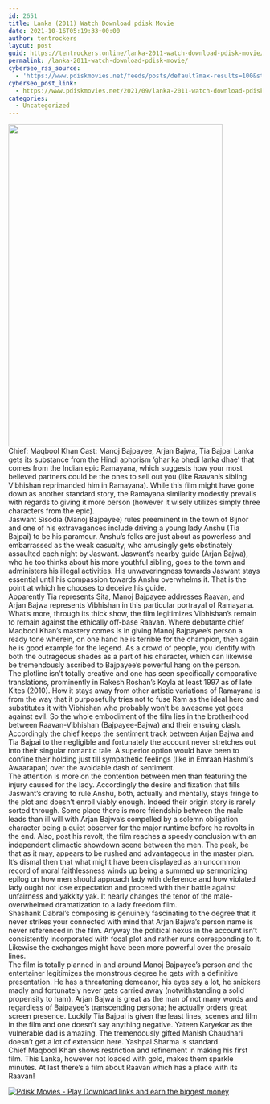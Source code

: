 ```yaml
---
id: 2651
title: Lanka (2011) Watch Download pdisk Movie
date: 2021-10-16T05:19:33+00:00
author: tentrockers
layout: post
guid: https://tentrockers.online/lanka-2011-watch-download-pdisk-movie/
permalink: /lanka-2011-watch-download-pdisk-movie/
cyberseo_rss_source:
  - 'https://www.pdiskmovies.net/feeds/posts/default?max-results=100&start-index=301'
cyberseo_post_link:
  - https://www.pdiskmovies.net/2021/09/lanka-2011-watch-download-pdisk-movie.html
categories:
  - Uncategorized
---
```

<div class="separator">
  <a href="https://1.bp.blogspot.com/-OSa0pOtDcVU/YUc0g33lMwI/AAAAAAAAAPM/jA-oSEbRw94BfbY_p4lfZVNb5Kdr6kxogCLcBGAsYHQ/s375/dz.jpg" imageanchor="1"><img loading="lazy" border="0" data-original-height="375" data-original-width="250" height="640" src="https://1.bp.blogspot.com/-OSa0pOtDcVU/YUc0g33lMwI/AAAAAAAAAPM/jA-oSEbRw94BfbY_p4lfZVNb5Kdr6kxogCLcBGAsYHQ/w426-h640/dz.jpg" width="426" /></a>
</div>

<div>
  Chief: Maqbool Khan Cast: Manoj Bajpayee, Arjan Bajwa, Tia Bajpai Lanka gets its substance from the Hindi aphorism &#8216;ghar ka bhedi lanka dhae&#8217; that comes from the Indian epic Ramayana, which suggests how your most believed partners could be the ones to sell out you (like Raavan&#8217;s sibling Vibhishan reprimanded him in Ramayana). While this film might have gone down as another standard story, the Ramayana similarity modestly prevails with regards to giving it more person (however it wisely utilizes simply three characters from the epic).&nbsp;
</div>

<div>
  Jaswant Sisodia (Manoj Bajpayee) rules preeminent in the town of Bijnor and one of his extravagances include driving a young lady Anshu (Tia Bajpai) to be his paramour. Anshu&#8217;s folks are just about as powerless and embarrassed as the weak casualty, who amusingly gets obstinately assaulted each night by Jaswant. Jaswant&#8217;s nearby guide (Arjan Bajwa), who he too thinks about his more youthful sibling, goes to the town and administers his illegal activities. His unwaveringness towards Jaswant stays essential until his compassion towards Anshu overwhelms it. That is the point at which he chooses to deceive his guide.&nbsp;
</div>

<div>
  Apparently Tia represents Sita, Manoj Bajpayee addresses Raavan, and Arjan Bajwa represents Vibhishan in this particular portrayal of Ramayana. What&#8217;s more, through its thick show, the film legitimizes Vibhishan&#8217;s remain to remain against the ethically off-base Raavan. Where debutante chief Maqbool Khan&#8217;s mastery comes is in giving Manoj Bajpayee&#8217;s person a ready tone wherein, on one hand he is terrible for the champion, then again he is good example for the legend. As a crowd of people, you identify with both the outrageous shades as a part of his character, which can likewise be tremendously ascribed to Bajpayee&#8217;s powerful hang on the person.&nbsp;
</div>

<div>
  The plotline isn&#8217;t totally creative and one has seen specifically comparative translations, prominently in Rakesh Roshan&#8217;s Koyla at least 1997 as of late Kites (2010). How it stays away from other artistic variations of Ramayana is from the way that it purposefully tries not to fuse Ram as the ideal hero and substitutes it with Vibhishan who probably won&#8217;t be awesome yet goes against evil. So the whole embodiment of the film lies in the brotherhood between Raavan-Vibhishan (Bajpayee-Bajwa) and their ensuing clash.&nbsp;
</div>

<div>
  Accordingly the chief keeps the sentiment track between Arjan Bajwa and Tia Bajpai to the negligible and fortunately the account never stretches out into their singular romantic tale. A superior option would have been to confine their holding just till sympathetic feelings (like in Emraan Hashmi&#8217;s Awaarapan) over the avoidable dash of sentiment.&nbsp;
</div>

<div>
  The attention is more on the contention between men than featuring the injury caused for the lady. Accordingly the desire and fixation that fills Jaswant&#8217;s craving to rule Anshu, both, actually and mentally, stays fringe to the plot and doesn&#8217;t enroll viably enough. Indeed their origin story is rarely sorted through. Some place there is more friendship between the male leads than ill will with Arjan Bajwa&#8217;s compelled by a solemn obligation character being a quiet observer for the major runtime before he revolts in the end. Also, post his revolt, the film reaches a speedy conclusion with an independent climactic showdown scene between the men. The peak, be that as it may, appears to be rushed and advantageous in the master plan.&nbsp;
</div>

<div>
  It&#8217;s dismal then that what might have been displayed as an uncommon record of moral faithlessness winds up being a summed up sermonizing epilog on how men should approach lady with deference and how violated lady ought not lose expectation and proceed with their battle against unfairness and yakkity yak. It nearly changes the tenor of the male-overwhelmed dramatization to a lady freedom film.&nbsp;
</div>

<div>
  Shashank Dabral&#8217;s composing is genuinely fascinating to the degree that it never strikes your connected with mind that Arjan Bajwa&#8217;s person name is never referenced in the film. Anyway the political nexus in the account isn&#8217;t consistently incorporated with focal plot and rather runs corresponding to it. Likewise the exchanges might have been more powerful over the prosaic lines.&nbsp;
</div>

<div>
  The film is totally planned in and around Manoj Bajpayee&#8217;s person and the entertainer legitimizes the monstrous degree he gets with a definitive presentation. He has a threatening demeanor, his eyes say a lot, he snickers madly and fortunately never gets carried away (notwithstanding a solid propensity to ham). Arjan Bajwa is great as the man of not many words and regardless of Bajpayee&#8217;s transcending persona; he actually orders great screen presence. Luckily Tia Bajpai is given the least lines, scenes and film in the film and one doesn&#8217;t say anything negative. Yateen Karyekar as the vulnerable dad is amazing. The tremendously gifted Manish Chaudhari doesn&#8217;t get a lot of extension here. Yashpal Sharma is standard.&nbsp;
</div>

<div>
  Chief Maqbool Khan shows restriction and refinement in making his first film. This Lanka, however not loaded with gold, makes them sparkle minutes. At last there&#8217;s a film about Raavan which has a place with its Raavan!
</div>

[![](https://1.bp.blogspot.com/-a93bp85aB6g/YUXjACCiX3I/AAAAAAAAbQE/GHmPI7h0af0tqn6tYzd0cdrDv9Hu9LUSACLcBGAsYHQ/s16000/Play_it_New-removebg-preview.png "Pdisk Movies - Play Download links and earn the biggest money")](https://kofilink.com/1/bnYybDY1MDAwcGM2?dn=1)